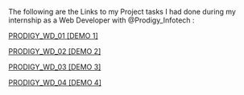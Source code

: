 The following are the Links to my Project tasks I had done during my internship as a Web Developer with @Prodigy_Infotech :

[PRODIGY_WD_01 [DEMO 1]](https://aftaaboraf.github.io/Prodigy_Internship/PRODIGY_WD_01)  

[PRODIGY_WD_02 [DEMO 2]](https://aftaaboraf.github.io/Prodigy_Internship/PRODIGY_WD_02)  

[PRODIGY_WD_03 [DEMO 3]](https://aftaaboraf.github.io/Prodigy_Internship/PRODIGY_WD_03)  

[PRODIGY_WD_04 [DEMO 4]](https://aftaaboraf.github.io/Prodigy_Internship/PRODIGY_WD_04)  
